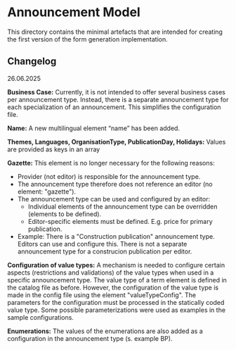 # Announcement Model #

This directory contains the minimal artefacts that are intended for creating the first version of the form generation implementation.

## Changelog ##
26.06.2025

**Business Case:** Currently, it is not intended to offer several business cases per announcement type. Instead, there is a separate announcement type for each specialization of an announcement. This simplifies the configuration file.

**Name:** A new multilingual element “name” has been added.

**Themes, Languages, OrganisationType, PublicationDay, Holidays:** Values are provided as keys in an array

**Gazette:** This element is no longer necessary for the following reasons: 
- Provider (not editor) is responsible for the announcement type.
- The announcement type therefore does not reference an editor (no element: "gazette").
- The announcement type can be used and configured by an editor:
  - Individual elements of the announcement type can be overridden (elements to be defined).
  - Editor-specific elements must be defined. E.g. price for primary publication.
- Example: There is a "Construction publication" announcement type. Editors can use and configure this. There is not a separate announcement type for a construcion publication per editor.

**Configuration of value types:** A mechanism is needed to configure certain aspects (restrictions and validations) of the value types when used in a specific announcement type.
The value type of a term element is defined in the catalog file as before. However, the configuration of the value type is made in the config file using the element "valueTypeConfig". The parameters for the configuration must be processed in the statically coded value type. Some possible parameterizations were used as examples in the sample configurations.

**Enumerations:** The values of the enumerations are also added as a configuration in the announcement type (s. example BP).

